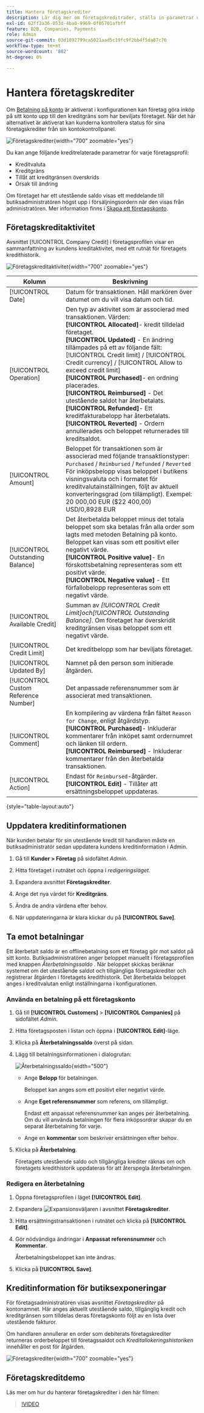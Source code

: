 ```yaml
---
title: Hantera företagskrediter
description: Lär dig mer om företagskreditrader, ställa in parametrar och hantera förskottsbetalningar.
exl-id: 62ff2a36-053d-4ba0-9969-0f05701afbff
feature: B2B, Companies, Payments
role: Admin
source-git-commit: 03d1892799ca5021aad5c19fc9f2bb4f5da87c76
workflow-type: tm+mt
source-wordcount: '802'
ht-degree: 0%

---
```


# Hantera företagskrediter

Om [Betalning på konto](../getting-started/../b2b/enable-basic-features.md#configure-payment-on-account) är aktiverat i konfigurationen kan företag göra inköp på sitt konto upp till den kreditgräns som har beviljats företaget. När det här alternativet är aktiverat kan kunderna kontrollera status för sina företagskrediter från sin kontokontrollpanel.

![Företagskrediter](./assets/company-create-credit-admin.png){width="700" zoomable="yes"}

Du kan ange följande kreditrelaterade parametrar för varje företagsprofil:

- Kreditvaluta
- Kreditgräns
- Tillåt att kreditgränsen överskrids
- Orsak till ändring

Om företaget har ett utestående saldo visas ett meddelande till butiksadministratören högst upp i försäljningsordern när den visas från administratören. Mer information finns i [Skapa ett företagskonto](account-company-create.md).

## Företagskreditaktivitet

Avsnittet [!UICONTROL Company Credit] i företagsprofilen visar en sammanfattning av kundens kreditaktivitet, med ett rutnät för företagets kredithistorik.

![Företagskreditaktivitet](./assets/company-credit-reimbursements-grid.png){width="700" zoomable="yes"}

| Kolumn | Beskrivning |
|--- |--- |
| [!UICONTROL Date] | Datum för transaktionen. Håll markören över datumet om du vill visa datum och tid. |
| [!UICONTROL Operation] | Den typ av aktivitet som är associerad med transaktionen. Värden: <br/>**[!UICONTROL Allocated]**- kredit tilldelad företaget.<br/>**[!UICONTROL Updated]** - En ändring tillämpades på ett av följande fält: [!UICONTROL Credit limit] / [!UICONTROL Credit currency] / [!UICONTROL Allow to exceed credit limit] <br/>**[!UICONTROL Purchased]**- en ordning placerades.<br/>**[!UICONTROL Reimbursed]** - Det utestående saldot har återbetalats. <br/>**[!UICONTROL Refunded]**- Ett kreditfakturabelopp har återbetalats.<br/>**[!UICONTROL Reverted]** - Ordern annullerades och beloppet returnerades till kreditsaldot. |
| [!UICONTROL Amount] | Beloppet för transaktionen som är associerad med följande transaktionstyper: `Purchased` / `Reimbursed` / `Refunded` / `Reverted` <br/>För inköpsbelopp visas beloppet i butikens visningsvaluta och i formatet för kreditvalutainställningen, följt av aktuell konverteringsgrad (om tillämpligt). Exempel: <br/>20 000,00 EUR ($22 400,00) <br/>USD/0,8928 EUR |
| [!UICONTROL Outstanding Balance] | Det återbetalda beloppet minus det totala beloppet som ska betalas från alla order som lagts med metoden Betalning på konto. Beloppet kan visas som ett positivt eller negativt värde. <br/>**[!UICONTROL Positive value]**- En förskottsbetalning representeras som ett positivt värde.<br/>**[!UICONTROL Negative value]** - Ett förfallobelopp representeras som ett negativt värde. |
| [!UICONTROL Available Credit] | Summan av _[!UICONTROL Credit Limit]_och_[!UICONTROL Outstanding Balance]_. Om företaget har överskridit kreditgränsen visas beloppet som ett negativt värde. |
| [!UICONTROL Credit Limit] | Det kreditbelopp som har beviljats företaget. |
| [!UICONTROL Updated By] | Namnet på den person som initierade åtgärden. |
| [!UICONTROL Custom Reference Number] | Det anpassade referensnummer som är associerat med transaktionen. |
| [!UICONTROL Comment] | En kompilering av värdena från fältet `Reason for Change`, enligt åtgärdstyp. <br/>**[!UICONTROL Purchased]**- Inkluderar kommentarer från inköpet samt ordernumret och länken till ordern.<br/>**[!UICONTROL Reimbursed]** - Inkluderar kommentarer från den återbetalda transaktionen. |
| [!UICONTROL Action] | Endast för `Reimbursed`-åtgärder. **[!UICONTROL Edit]** - Tillåter att ersättningsbeloppet uppdateras. |

{style="table-layout:auto"}

## Uppdatera kreditinformationen

När kunden betalar för sin utestående kredit till handlaren måste en butiksadministratör sedan uppdatera kundens kreditinformation i Admin.

1. Gå till **Kunder > Företag** på sidofältet _Admin_.

1. Hitta företaget i rutnätet och öppna i _redigeringsläget_.

1. Expandera avsnittet **Företagskrediter**.

1. Ange det nya värdet för **Kreditgräns**.

1. Ändra de andra värdena efter behov.

1. När uppdateringarna är klara klickar du på **[!UICONTROL Save]**.

## Ta emot betalningar

Ett återbetalt saldo är en offlinebetalning som ett företag gör mot saldot på sitt konto. Butiksadministratören anger beloppet manuellt i företagsprofilen med knappen _Återbetalningssaldo_ . När beloppet skickas beräknar systemet om det utestående saldot och tillgängliga företagskrediter och registrerar åtgärden i företagets kredithistorik. Det återbetalda beloppet anges i kreditvalutan enligt inställningarna i konfigurationen.

### Använda en betalning på ett företagskonto

1. Gå till **[!UICONTROL Customers]** > **[!UICONTROL Companies]** på sidofältet _Admin_.

1. Hitta företagsposten i listan och öppna i **[!UICONTROL Edit]**-läge.

1. Klicka på **Återbetalningssaldo** överst på sidan.

1. Lägg till betalningsinformationen i dialogrutan:

   ![Återbetalningssaldo](./assets/company-reimburse-balance.png){width="500"}

   - Ange **Belopp** för betalningen.

     Beloppet kan anges som ett positivt eller negativt värde.

   - Ange **Eget referensnummer** som referens, om tillämpligt.

     Endast ett anpassat referensnummer kan anges per återbetalning. Om du vill använda betalningen för flera inköpsordrar skapar du en separat återbetalning för varje.

   - Ange en **kommentar** som beskriver ersättningen efter behov.

1. Klicka på **Återbetalning**.

   Företagets utestående saldo och tillgängliga krediter räknas om och företagets kredithistorik uppdateras för att återspegla återbetalningen.

### Redigera en återbetalning

1. Öppna företagsprofilen i läget **[!UICONTROL Edit]**.

1. Expandera ![Expansionsväljaren](../assets/icon-display-expand.png) i avsnittet **Företagskrediter**.

1. Hitta ersättningstransaktionen i rutnätet och klicka på **[!UICONTROL Edit]**.

1. Gör nödvändiga ändringar i **Anpassat referensnummer** och **Kommentar**.

   Återbetalningsbeloppet kan inte ändras.

1. Klicka på **[!UICONTROL Save]**.

## Kreditinformation för butiksexponeringar

För företagsadministratören visas avsnittet _Företagskrediter_ på kontonamnet. Här anges aktuellt utestående saldo, tillgänglig kredit och kreditgränsen som tilldelas deras företagskonto följt av en lista över utestående fakturor.

Om handlaren annullerar en order som debiterats företagskrediter returneras orderbeloppet till företagssaldot och _Kreditallokeringshistoriken_ innehåller en post för åtgärden.

![Företagskrediter](./assets/company-credit.png){width="700" zoomable="yes"}

## Företagskreditdemo

Läs mer om hur du hanterar företagskrediter i den här filmen:

>[!VIDEO](https://video.tv.adobe.com/v/344445?quality=12)
